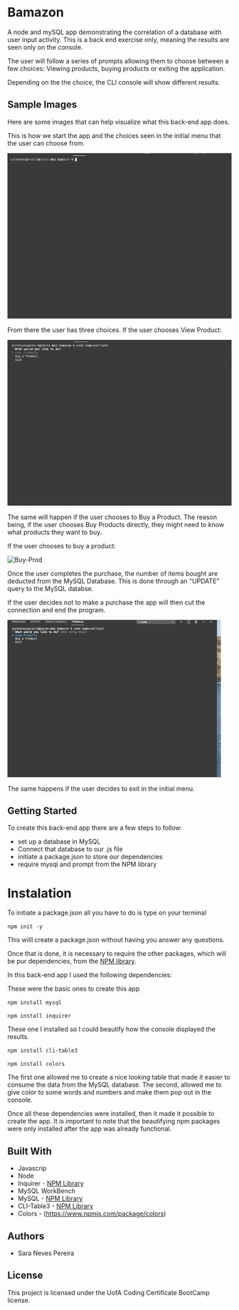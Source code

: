 # Bamazon

 A node and mySQL app demonstrating the correlation of a database with user input activity. This is a back end exercise only, meaning the results are seen only on the console. 
 
 The user will follow a series of prompts allowing them to choose between a few choices: Viewing products, buying products or exiting the application. 

 Depending on the the choice, the CLI console will show different results.

 ## Sample Images

 Here are some images that can help visualize what this back-end app does.

 This is how we start the app and the choices seen in the initial menu that the user can choose from.

 ![initial-menu](./images/initial-menu.gif)

 From there the user has three choices. If the user chooses View Product:

 ![View-Table](./images/viewtable.gif)

 The same will happen if the user chooses to Buy a Product. The reason being, if the user chooses Buy Products directly, they might need to know what products they want to buy. 

 If the user chooses to buy a product: 

 ![Buy-Prod](./images/buyProd.gif)

Once the user completes the purchase, the number of items bought are deducted from the MySQL Database. This is done through an "UPDATE" query to the MySQL databse.

If the user decides not to make a purchase the app will then cut the connection and end the program.

![No-Purchase](./images/nopurchase.gif)


The same happens if the user decides to exit in the initial menu. 

## Getting Started

To create this back-end app there are a few steps to follow:

* set up a database in MySQL
* Connect that database to our .js file
* initiate a package.json to store our dependencies
* require mysql and prompt from the NPM library

# Instalation

To initiate a package.json all you have to do is type on your terminal

```
npm init -y
```

This willl create a package.json without having you answer any questions. 

Once that is done, it is necessary to require the other packages, which will be pur dependencies, from the [NPM library](https://www.npmjs.com/). 

In this back-end app I used the following dependencies:

These were the basic ones to create this app

```
npm install mysql
````

```
npm install inquirer
```

These one I installed so I could beautify how the console displayed the results.

```
npm install cli-table3
```

```
npm install colors
```

The first one allowed me to create a nice looking table that made it easier to consume the data from the MySQL database. The second, allowed me to give color to some words and numbers and make them pop out in the console. 

Once all these dependencies were installed, then it made it possible to create the app. It is important to note that the beautifying npm packages were only installed after the app was already functional. 

## Built With

* Javascrip
* Node
* Inquirer - [NPM Library](https://www.npmjs.com//package/inquirer#prompt)
* MySQL WorkBench
* MySQL - [NPM Library](https://www.npmjs.com/package/mysql)
* CLI-Table3 - [NPM Library](https://www.npmjs.com/package/cli-table3)
* Colors - (https://www.npmjs.com/package/colors)

## Authors

* Sara Neves Pereira

## License

This project is licensed under the UofA Coding Certificate BootCamp license.


